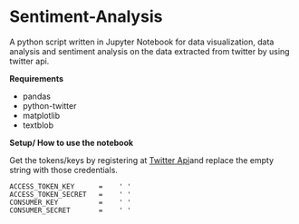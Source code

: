 # Sentiment-Analysis

A python script written in Jupyter Notebook for data visualization, data analysis and sentiment analysis on the data extracted from twitter by using twitter api. 

**Requirements**

- pandas
- python-twitter
- matplotlib
- textblob

**Setup/ How to use the notebook**

Get the tokens/keys by registering at [Twitter Api](https://developer.twitter.com/en/docs/basics/authentication/guides/access-tokens)and replace the empty string with those credentials.

```
ACCESS_TOKEN_KEY      =    ' '
ACCESS_TOKEN_SECRET   =    ' '
CONSUMER_KEY          =    ' '
CONSUMER_SECRET       =    ' '
```
